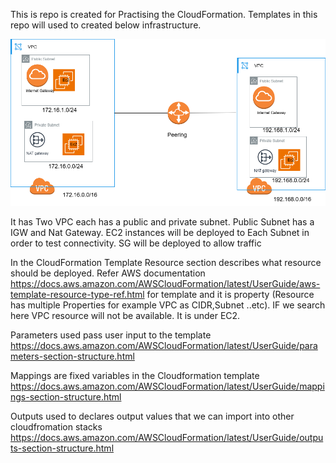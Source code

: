 This is repo is created for Practising the CloudFormation. Templates in this repo will used to created below infrastructure.

![Project Screenshot](assets/screenshot.png "Architecture")

It has Two VPC each has a public and private subnet. Public Subnet has a IGW and Nat Gateway. EC2 instances will be deployed to Each Subnet in order to test connectivity. SG will be deployed to allow traffic 

In the CloudFormation Template Resource section describes what resource should be deployed. 
Refer AWS documentation https://docs.aws.amazon.com/AWSCloudFormation/latest/UserGuide/aws-template-resource-type-ref.html for template and it is property (Resource has multiple Properties for example VPC as CIDR,Subnet ..etc). IF we search here VPC resource will not be available. It is under EC2.

Parameters used pass user input to the template 
https://docs.aws.amazon.com/AWSCloudFormation/latest/UserGuide/parameters-section-structure.html  

Mappings are fixed variables in the Cloudformation template 
https://docs.aws.amazon.com/AWSCloudFormation/latest/UserGuide/mappings-section-structure.html 

Outputs used to declares output values that we can import into other cloudfromation stacks
https://docs.aws.amazon.com/AWSCloudFormation/latest/UserGuide/outputs-section-structure.html 